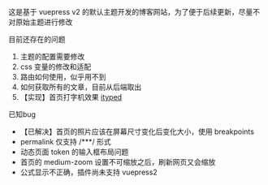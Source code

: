 这是基于 vuepress v2 的默认主题开发的博客网站，为了便于后续更新，尽量不对原始主题进行修改

目前还存在的问题

1. 主题的配置需要修改
2. css 变量的修改和适配
3. 路由如何使用，似乎用不到
4. 如何获取所有的文章，目前从后端取出
5. 【实现】首页打字机效果 [ityped](https://www.shejidaren.com/ityped.html)

已知bug

- 【已解决】首页的照片应该在屏幕尺寸变化后变化大小，使用 breakpoints
- permalink 仅支持 /***/ 形式
- 动态页面 token 的输入框布局问题
- 首页的 medium-zoom 设置不可缩放之后，刷新网页又会缩放
- 公式显示不正确，插件尚未支持 vuepress2